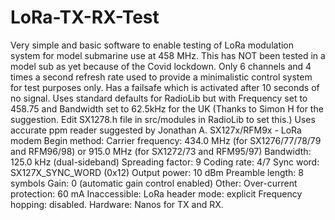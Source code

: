 # LoRa-TX-RX-Test
Very simple and basic software to enable testing of LoRa modulation system for model submarine use at 458 MHz. This has NOT been tested in a model sub as yet because of the Covid lockdown. Only 6 channels and 4 times a second refresh rate used to provide a minimalistic control system for test purposes only. Has a failsafe which is activated after 10 seconds of no signal.
Uses standard defaults for RadioLib but with Frequency set to 458.75 and Bandwidth set to 62.5kHz for the UK (Thanks to Simon H for the suggestion. Edit SX1278.h file in src/modules in RadioLib to set this.)
Uses accurate ppm reader suggested by Jonathan A.
SX127x/RFM9x - LoRa modem
Begin method:
Carrier frequency: 434.0 MHz (for SX1276/77/78/79 and RFM96/98) or 915.0 MHz (for SX1272/73 and RFM95/97)
Bandwidth: 125.0 kHz (dual-sideband)
Spreading factor: 9
Coding rate: 4/7
Sync word: SX127X_SYNC_WORD (0x12)
Output power: 10 dBm
Preamble length: 8 symbols
Gain: 0 (automatic gain control enabled)
Other:
Over-current protection: 60 mA
Inaccessible:
LoRa header mode: explicit
Frequency hopping: disabled.
Hardware:
Nanos for TX and RX. 
